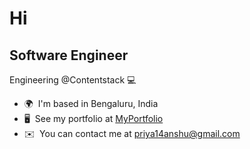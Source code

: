 Hi
=================================================================================================================================

Software Engineer
-------------

Engineering @Contentstack 💻 

* 🌍  I'm based in Bengaluru, India
* 🖥️  See my portfolio at [MyPortfolio](http://priyans34.netlify.app/)
* ✉️  You can contact me at [priya14anshu@gmail.com](mailto:priya14anshu@gmail.com)

